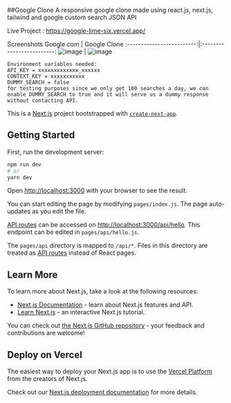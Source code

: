 ##Google Clone
A responsive google clone made using react.js, next.js, tailwind and google custom search JSON API

Live Project : https://google-lime-six.vercel.app/

Screenshots
Google.com              |  Google Clone
:-------------------------:|:-------------------------:
![image](https://user-images.githubusercontent.com/44324506/151517014-84e55825-0af3-4d74-b6df-e2eb1af3e3a9.png) |  ![image](https://user-images.githubusercontent.com/44324506/151517309-f52603f0-2c8f-4fc2-99f3-7871424adec6.png)


```
Environment variables needed:
API_KEY = xxxxxxxxxxxxx_xxxxxx
CONTEXT_KEY = xxxxxxxxxxx
DUMMY_SEARCH = false
for testing purposes since we only get 100 searches a day, we can enable DUMMY_SEARCH to true and it will serve us a dummy response without contacting API.
```

This is a [Next.js](https://nextjs.org/) project bootstrapped with [`create-next-app`](https://github.com/vercel/next.js/tree/canary/packages/create-next-app).

## Getting Started

First, run the development server:

```bash
npm run dev
# or
yarn dev
```

Open [http://localhost:3000](http://localhost:3000) with your browser to see the result.

You can start editing the page by modifying `pages/index.js`. The page auto-updates as you edit the file.

[API routes](https://nextjs.org/docs/api-routes/introduction) can be accessed on [http://localhost:3000/api/hello](http://localhost:3000/api/hello). This endpoint can be edited in `pages/api/hello.js`.

The `pages/api` directory is mapped to `/api/*`. Files in this directory are treated as [API routes](https://nextjs.org/docs/api-routes/introduction) instead of React pages.

## Learn More

To learn more about Next.js, take a look at the following resources:

- [Next.js Documentation](https://nextjs.org/docs) - learn about Next.js features and API.
- [Learn Next.js](https://nextjs.org/learn) - an interactive Next.js tutorial.

You can check out [the Next.js GitHub repository](https://github.com/vercel/next.js/) - your feedback and contributions are welcome!

## Deploy on Vercel

The easiest way to deploy your Next.js app is to use the [Vercel Platform](https://vercel.com/new?utm_medium=default-template&filter=next.js&utm_source=create-next-app&utm_campaign=create-next-app-readme) from the creators of Next.js.

Check out our [Next.js deployment documentation](https://nextjs.org/docs/deployment) for more details.
